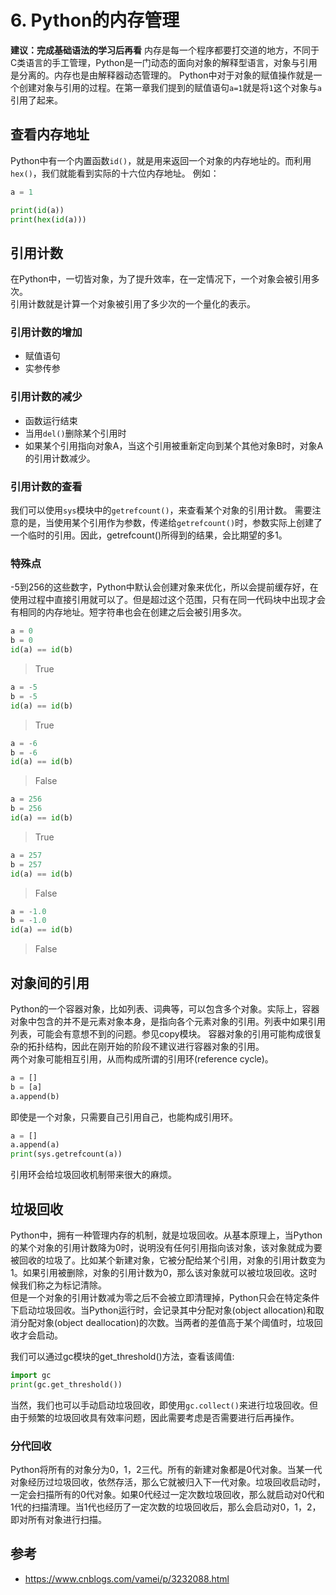 # 6. Python的内存管理
**建议：完成基础语法的学习后再看**
内存是每一个程序都要打交道的地方，不同于C类语言的手工管理，Python是一门动态的面向对象的解释型语言，对象与引用是分离的。内存也是由解释器动态管理的。
Python中对于对象的赋值操作就是一个创建对象与引用的过程。在第一章我们提到的赋值语句`a=1`就是将`1`这个对象与`a`引用了起来。
## 查看内存地址
Python中有一个内置函数`id()`，就是用来返回一个对象的内存地址的。而利用`hex()`，我们就能看到实际的十六位内存地址。
例如：
```python
a = 1

print(id(a))
print(hex(id(a)))
```
## 引用计数
在Python中，一切皆对象，为了提升效率，在一定情况下，一个对象会被引用多次。  
引用计数就是计算一个对象被引用了多少次的一个量化的表示。
### 引用计数的增加
- 赋值语句
- 实参传参
### 引用计数的减少
- 函数运行结束
- 当用`del()`删除某个引用时
- 如果某个引用指向对象A，当这个引用被重新定向到某个其他对象B时，对象A的引用计数减少。
### 引用计数的查看
我们可以使用`sys`模块中的`getrefcount()`，来查看某个对象的引用计数。
需要注意的是，当使用某个引用作为参数，传递给`getrefcount()`时，参数实际上创建了一个临时的引用。因此，getrefcount()所得到的结果，会比期望的多1。
### 特殊点
-5到256的这些数字，Python中默认会创建对象来优化，所以会提前缓存好，在使用过程中直接引用就可以了。但是超过这个范围，只有在同一代码块中出现才会有相同的内存地址。短字符串也会在创建之后会被引用多次。
```python
a = 0
b = 0
id(a) == id(b)
```
> True
```python
a = -5
b = -5
id(a) == id(b)
```
> True
```python
a = -6
b = -6
id(a) == id(b)
```
> False
```python
a = 256
b = 256
id(a) == id(b)
```
> True
```python
a = 257
b = 257
id(a) == id(b)
```
> False
```python
a = -1.0
b = -1.0
id(a) == id(b)
```
> False

## 对象间的引用
Python的一个容器对象，比如列表、词典等，可以包含多个对象。实际上，容器对象中包含的并不是元素对象本身，是指向各个元素对象的引用。列表中如果引用列表，可能会有意想不到的问题。参见copy模块​。
容器对象的引用可能构成很复杂的拓扑结构，因此在刚开始的阶段不建议进行容器对象的引用。  
两个对象可能相互引用，从而构成所谓的引用环(reference cycle)。
```python
a = []
b = [a]
a.append(b)
```
即使是一个对象，只需要自己引用自己，也能构成引用环。
```python
a = []
a.append(a)
print(sys.getrefcount(a))
```
引用环会给垃圾回收机制带来很大的麻烦。

## 垃圾回收
Python中，拥有一种管理内存的机制，就是垃圾回收。从基本原理上，当Python的某个对象的引用计数降为0时，说明没有任何引用指向该对象，该对象就成为要被回收的垃圾了。比如某个新建对象，它被分配给某个引用，对象的引用计数变为1。如果引用被删除，对象的引用计数为0，那么该对象就可以被垃圾回收。这时候我们称之为标记清除。  
但是一个对象的引用计数减为零之后不会被立即清理掉，Python只会在特定条件下启动垃圾回收。当Python运行时，会记录其中分配对象(object allocation)和取消分配对象(object deallocation)的次数。当两者的差值高于某个阈值时，垃圾回收才会启动。

我们可以通过gc模块的get_threshold()方法，查看该阈值:
```python
import gc
print(gc.get_threshold())
```
当然，我们也可以手动启动垃圾回收，即使用`gc.collect()`来进行垃圾回收。但由于频繁的垃圾回收具有效率问题，因此需要考虑是否需要进行后再操作。

### 分代回收

Python将所有的对象分为0，1，2三代。所有的新建对象都是0代对象。当某一代对象经历过垃圾回收，依然存活，那么它就被归入下一代对象。垃圾回收启动时，一定会扫描所有的0代对象。如果0代经过一定次数垃圾回收，那么就启动对0代和1代的扫描清理。当1代也经历了一定次数的垃圾回收后，那么会启动对0，1，2，即对所有对象进行扫描。

## 参考
- https://www.cnblogs.com/vamei/p/3232088.html

